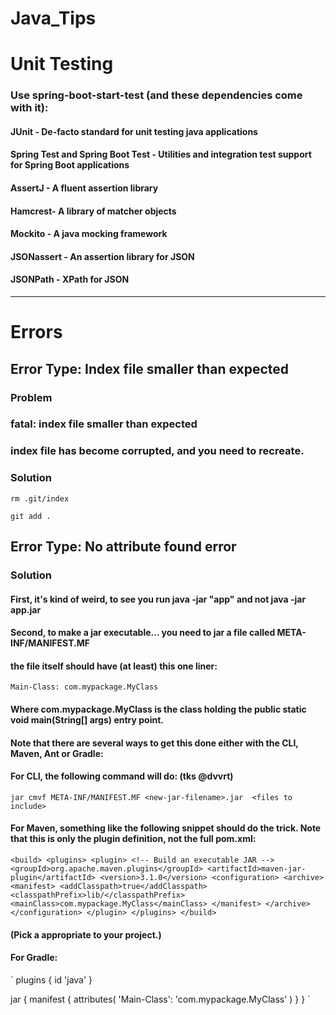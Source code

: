 # Java_Tips

# Unit Testing

### Use spring-boot-start-test (and these dependencies come with it):
#### JUnit - De-facto standard for unit testing java applications
#### Spring Test and Spring Boot Test - Utilities and integration test support for Spring Boot applications
#### AssertJ - A fluent assertion library
#### Hamcrest- A library of matcher objects
#### Mockito - A java mocking framework
#### JSONassert - An assertion library for JSON
#### JSONPath - XPath for JSON


---------------------------------------------------------------------------------------------------------------------------------

# Errors

## Error Type: Index file smaller than expected
### Problem
### fatal: index file smaller than expected
### index file has become corrupted, and you need to recreate.

### Solution
`rm .git/index`

`git add .`



## Error Type: No attribute found error

### Solution


#### First, it's kind of weird, to see you run java -jar "app" and not java -jar app.jar

#### Second, to make a jar executable... you need to jar a file called META-INF/MANIFEST.MF

#### the file itself should have (at least) this one liner:
`
Main-Class: com.mypackage.MyClass
`
#### Where com.mypackage.MyClass is the class holding the public static void main(String[] args) entry point.

#### Note that there are several ways to get this done either with the CLI, Maven, Ant or Gradle:

#### For CLI, the following command will do: (tks @dvvrt) 
`
jar cmvf META-INF/MANIFEST.MF <new-jar-filename>.jar  <files to include>
`

#### For Maven, something like the following snippet should do the trick. Note that this is only the plugin definition, not the full pom.xml:
`
<build>
  <plugins>
    <plugin>
      <!-- Build an executable JAR -->
      <groupId>org.apache.maven.plugins</groupId>
      <artifactId>maven-jar-plugin</artifactId>
      <version>3.1.0</version>
      <configuration>
        <archive>
          <manifest>
            <addClasspath>true</addClasspath>
            <classpathPrefix>lib/</classpathPrefix>
            <mainClass>com.mypackage.MyClass</mainClass>
          </manifest>
        </archive>
      </configuration>
    </plugin>
  </plugins>
</build>
`
#### (Pick a <version> appropriate to your project.)

#### For Gradle:
`
plugins {
    id 'java'
}

jar {
    manifest {
        attributes(
                'Main-Class': 'com.mypackage.MyClass'
        )
    }
}
`
